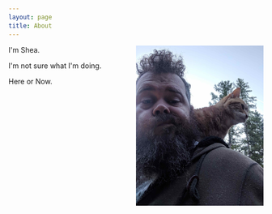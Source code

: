 ```yaml
---
layout: page
title: About
---
```


<img src="portrait.jpg" width="50%" align="right">






I'm Shea. 










I'm not sure what I'm doing. 

Here or Now.

